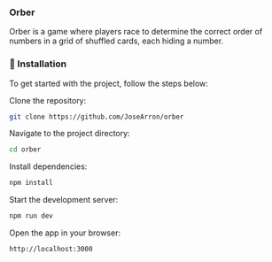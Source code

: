### Orber

Orber is a game where players race to determine the correct order of numbers in a grid of shuffled cards, each hiding a number.

### 🔧 Installation

To get started with the project, follow the steps below:

Clone the repository:

```bash
git clone https://github.com/JoseArron/orber
```

Navigate to the project directory:

```bash
cd orber
```

Install dependencies:

```bash
npm install
```

Start the development server:

```bash
npm run dev
```

Open the app in your browser:

```bash
http://localhost:3000
```
